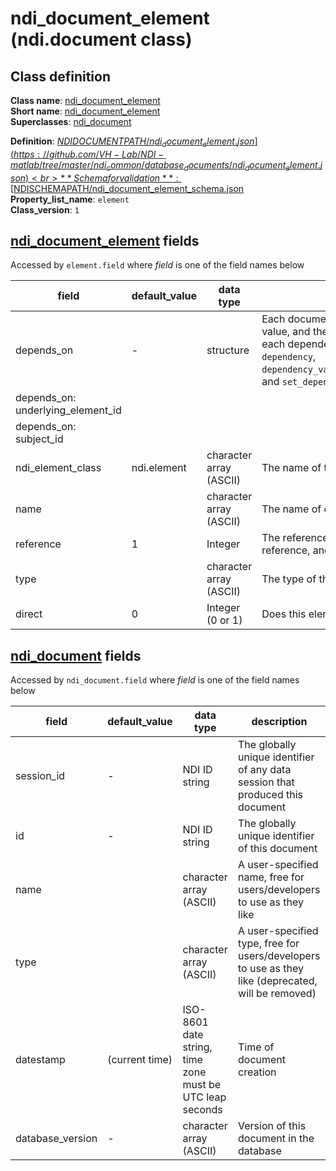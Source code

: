 # ndi_document_element (ndi.document class)

## Class definition

**Class name**: [ndi_document_element](ndi_document_element.md)<br>
**Short name**: [ndi_document_element](ndi_document_element.md)<br>
**Superclasses**: [ndi_document](ndi_document.md)

**Definition**: [$NDIDOCUMENTPATH/ndi_document_element.json](https://github.com/VH-Lab/NDI-matlab/tree/master/ndi_common/database_documents/ndi_document_element.json)<br>
**Schema for validation**: [$NDISCHEMAPATH/ndi_document_element_schema.json](https://github.com/VH-Lab/NDI-matlab/tree/master/ndi_common/schema_documents/ndi_document_element_schema.json)<br>
**Property_list_name**: `element`<br>
**Class_version**: `1`<br>


## [ndi_document_element](ndi_document_element.md) fields

Accessed by `element.field` where *field* is one of the field names below

| field | default_value | data type | description |
| --- | --- | --- | --- |
| depends_on | - | structure | Each document that this document depends on is listed; its document ID is given by the value, and the name indicates the type of dependency that exists. Note that the index for each dependency in the list below is arbitrary and can change. Use `ndi.document` methods `dependency`, `dependency_value`,`add_dependency_value_n`,`dependency_value_n`,`remove_dependency_value_n`, and `set_dependency_value` to read and edit `depends_on` fields of an `ndi.document`. |
| depends_on: underlying_element_id |  |  |  |
| depends_on: subject_id |  |  |  |
| ndi_element_class | ndi.element | character array (ASCII) | The name of the ndi.element class that is stored. |
| name |  | character array (ASCII) | The name of element. Elements are uniquely defined by a name, reference, and type. |
| reference | 1 | Integer | The reference number of the element. Elements are uniquely defined by a name, reference, and type. |
| type |  | character array (ASCII) | The type of the element. Common probe types are in probetype2object.json |
| direct | 0 | Integer (0 or 1) | Does this element directly feed data from an underlying element? |


## [ndi_document](ndi_document.md) fields

Accessed by `ndi_document.field` where *field* is one of the field names below

| field | default_value | data type | description |
| --- | --- | --- | --- |
| session_id | - | NDI ID string | The globally unique identifier of any data session that produced this document |
| id | - | NDI ID string | The globally unique identifier of this document |
| name |  | character array (ASCII) | A user-specified name, free for users/developers to use as they like |
| type |  | character array (ASCII) | A user-specified type, free for users/developers to use as they like (deprecated, will be removed) |
| datestamp | (current time) | ISO-8601 date string, time zone must be UTC leap seconds | Time of document creation |
| database_version | - | character array (ASCII) | Version of this document in the database |


